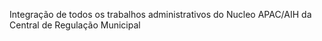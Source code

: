 Integração de todos os trabalhos administrativos do Nucleo APAC/AIH da Central de Regulação Municipal